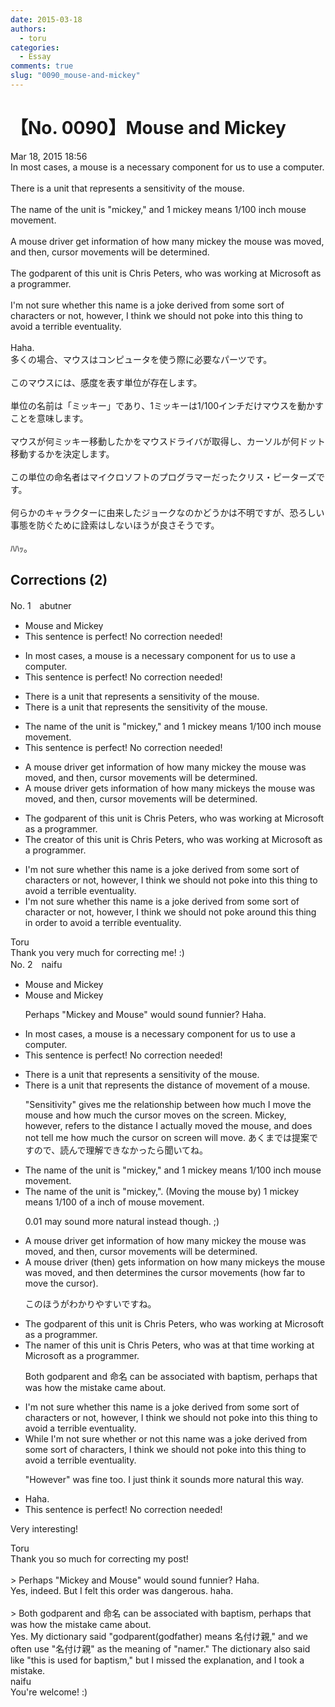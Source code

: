 ```yaml
---
date: 2015-03-18
authors:
  - toru
categories:
  - Essay
comments: true
slug: "0090_mouse-and-mickey"
---
```


# 【No. 0090】Mouse and Mickey
<div class="date">Mar 18, 2015 18:56</div>
<div id="post"><div id="body_show_ori">
In most cases, a mouse is a necessary component for us to use a computer.<br/><br/>There is a unit that represents a sensitivity of the mouse.<br/><br/>The name of the unit is "mickey," and 1 mickey means 1/100 inch mouse movement.<br/><br/>A mouse driver get information of how many mickey the mouse was moved, and then, cursor movements will be determined.<br/><br/>The godparent of this unit is Chris Peters, who was working at Microsoft as a programmer.<br/><br/>I'm not sure whether this name is a joke derived from some sort of characters or not, however, I think we should not poke into this thing to avoid a terrible eventuality.<br/><br/>Haha.
</div></div>

<!-- more -->

<div id="post_ja"><div id="body_show_mo">
多くの場合、マウスはコンピュータを使う際に必要なパーツです。<br/><br/>このマウスには、感度を表す単位が存在します。<br/><br/>単位の名前は「ミッキー」であり、1ミッキーは1/100インチだけマウスを動かすことを意味します。<br/><br/>マウスが何ミッキー移動したかをマウスドライバが取得し、カーソルが何ドット移動するかを決定します。<br/><br/>この単位の命名者はマイクロソフトのプログラマーだったクリス・ピーターズです。<br/><br/>何らかのキャラクターに由来したジョークなのかどうかは不明ですが、恐ろしい事態を防ぐために詮索はしないほうが良さそうです。<br/><br/>ﾊﾊｯ。
</div></div>

## Corrections (2)
<div id="block"><div class="first_name"> No. 1　<span class="just_name">abutner</span></div><div id="block2">
<ul class="correction_field">
<li class="incorrect">Mouse and Mickey</li>
<li class="corrected perfect">This sentence is perfect! No correction needed!</li>
</ul>
<ul class="correction_field">
<li class="incorrect">In most cases, a mouse is a necessary component for us to use a computer.</li>
<li class="corrected perfect">This sentence is perfect! No correction needed!</li>
</ul>
<ul class="correction_field">
<li class="incorrect">There is a unit that represents a sensitivity of the mouse.</li>
<li class="corrected correct">
There is a unit that represents <span class="f_red">the </span>sensitivity of the mouse.
</li>
</ul>
<ul class="correction_field">
<li class="incorrect">The name of the unit is "mickey," and 1 mickey means 1/100 inch mouse movement.</li>
<li class="corrected perfect">This sentence is perfect! No correction needed!</li>
</ul>
<ul class="correction_field">
<li class="incorrect">A mouse driver get information of how many mickey the mouse was moved, and then, cursor movements will be determined.</li>
<li class="corrected correct">
A mouse driver get<span class="f_red">s </span> information of how many mickey<span class="f_red">s</span> the mouse was moved, and then, cursor movements will be determined.
</li>
</ul>
<ul class="correction_field">
<li class="incorrect">The godparent of this unit is Chris Peters, who was working at Microsoft as a programmer.</li>
<li class="corrected correct">
The <span class="f_red">creator</span> of this unit is Chris Peters, who was working at Microsoft as a programmer.
</li>
</ul>
<ul class="correction_field">
<li class="incorrect">I'm not sure whether this name is a joke derived from some sort of characters or not, however, I think we should not poke into this thing to avoid a terrible eventuality.</li>
<li class="corrected correct">
I'm not sure whether this name is a joke derived from some sort of <span class="f_blue">character</span> or not, however, I think we should not poke<span class="f_red"> around</span> this thing <span class="f_red">in order </span>to avoid a terrible eventuality.
</li>
</ul>
</div><div class="name"><span class="just_name">Toru</span><br>
Thank you very much for correcting me! :)
</div>
</div>
<div id="block"><div class="first_name"> No. 2　<span class="just_name">naifu</span></div><div id="block2">
<ul class="correction_field">
<li class="incorrect">Mouse and Mickey</li>
<li class="corrected correct">
Mouse and Mickey
<p class="correction_comment">Perhaps "Mickey and Mouse" would sound funnier? Haha.</p>
</li>
</ul>
<ul class="correction_field">
<li class="incorrect">In most cases, a mouse is a necessary component for us to use a computer.</li>
<li class="corrected perfect">This sentence is perfect! No correction needed!</li>
</ul>
<ul class="correction_field">
<li class="incorrect">There is a unit that represents a sensitivity of the mouse.</li>
<li class="corrected correct">
There is a unit that represents <span class="f_blue">the</span> <span class="f_gray">distance of movement of</span> <span class="f_blue">a</span> mouse.
<p class="correction_comment">"Sensitivity" gives me the relationship between how much I move the mouse and how much the cursor moves on the screen. Mickey, however, refers to the distance I actually moved the mouse, and does not tell me how much the cursor on screen will move. あくまでは提案ですので、読んで理解できなかったら聞いてね。</p>
</li>
</ul>
<ul class="correction_field">
<li class="incorrect">The name of the unit is "mickey," and 1 mickey means 1/100 inch mouse movement.</li>
<li class="corrected correct">
The name of the unit is "mickey<span class="f_blue">,</span>". (Moving the mouse by) 1 mickey means<span class="f_blue"><span class="sline"></span></span> 1/100<span class="f_blue"> of a</span> inch of mouse movement.
<p class="correction_comment">0.01 may sound more natural instead though. ;)</p>
</li>
</ul>
<ul class="correction_field">
<li class="incorrect">A mouse driver get information of how many mickey the mouse was moved, and then, cursor movements will be determined.</li>
<li class="corrected correct">
A mouse driver (then) get<span class="f_blue">s</span> information <span class="f_blue">on</span> how many mickey<span class="f_blue">s</span> the mouse was moved, and <span class="f_blue"><span class="sline">then</span> determines the </span>cursor movements (how far to move the cursor). 
<p class="correction_comment">このほうがわかりやすいですね。</p>
</li>
</ul>
<ul class="correction_field">
<li class="incorrect">The godparent of this unit is Chris Peters, who was working at Microsoft as a programmer.</li>
<li class="corrected correct">
The <span class="f_blue">namer</span> of this unit is Chris Peters, who was at that time working at Microsoft as a programmer.
<p class="correction_comment">Both godparent and 命名 can be associated with baptism, perhaps that was how the mistake came about.</p>
</li>
</ul>
<ul class="correction_field">
<li class="incorrect">I'm not sure whether this name is a joke derived from some sort of characters or not, however, I think we should not poke into this thing to avoid a terrible eventuality.</li>
<li class="corrected correct">
<span class="f_blue">While</span> I'm not sure whether <span class="f_blue">or not</span> this name <span class="f_blue">was</span> a joke derived from some <span class="sline">sort of </span>character<span class="sline">s</span>, I think we should not poke into this <span class="sline">thing </span>to avoid a terrible eventuality.
<p class="correction_comment">"However" was fine too. I just think it sounds more natural this way.</p>
</li>
</ul>
<ul class="correction_field">
<li class="incorrect">Haha.</li>
<li class="corrected perfect">This sentence is perfect! No correction needed!</li>
</ul>
<p class="comment_small">
 Very interesting!
</p>

</div><div class="name"><span class="just_name">Toru</span><br>
Thank you so much for correcting my post!<br/><br/>&gt; Perhaps "Mickey and Mouse" would sound funnier? Haha.<br/>Yes, indeed. But I felt this order was dangerous. haha.<br/><br/>&gt; Both godparent and 命名 can be associated with baptism, perhaps that was how the mistake came about.<br/>Yes. My dictionary said "godparent(godfather) means 名付け親," and we often use "名付け親" as the meaning of "namer." The dictionary also said like "this is used for baptism," but I missed the explanation, and I took a mistake.
</div>
<div class="name"><span class="just_name">naifu</span><br>
You're welcome! :) <br/>
</div>
</div>
